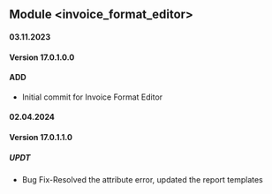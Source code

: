 ## Module <invoice_format_editor>

#### 03.11.2023
#### Version 17.0.1.0.0
#### ADD
- Initial commit for Invoice Format Editor

#### 02.04.2024
#### Version 17.0.1.1.0
##### UPDT
- Bug Fix-Resolved the attribute error, updated the report templates